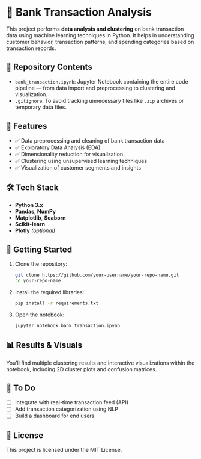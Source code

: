 # 🏦 Bank Transaction Analysis

This project performs **data analysis and clustering** on bank transaction data using machine learning techniques in Python. It helps in understanding customer behavior, transaction patterns, and spending categories based on transaction records.

## 📁 Repository Contents

- `bank_transaction.ipynb`: Jupyter Notebook containing the entire code pipeline — from data import and preprocessing to clustering and visualization.
- `.gitignore`: To avoid tracking unnecessary files like `.zip` archives or temporary data files.

## 🧠 Features

- ✅ Data preprocessing and cleaning of bank transaction data  
- ✅ Exploratory Data Analysis (EDA)  
- ✅ Dimensionality reduction for visualization  
- ✅ Clustering using unsupervised learning techniques  
- ✅ Visualization of customer segments and insights

## 🛠️ Tech Stack

- **Python 3.x**
- **Pandas**, **NumPy**
- **Matplotlib**, **Seaborn**
- **Scikit-learn**
- **Plotly** *(optional)*

## 🚀 Getting Started

1. Clone the repository:
   ```bash
   git clone https://github.com/your-username/your-repo-name.git
   cd your-repo-name
   ```

2. Install the required libraries:
   ```bash
   pip install -r requirements.txt
   ```

3. Open the notebook:
   ```bash
   jupyter notebook bank_transaction.ipynb
   ```

## 📊 Results & Visuals

You’ll find multiple clustering results and interactive visualizations within the notebook, including 2D cluster plots and confusion matrices.

## 📌 To Do

- [ ] Integrate with real-time transaction feed (API)
- [ ] Add transaction categorization using NLP
- [ ] Build a dashboard for end users

## 📃 License

This project is licensed under the MIT License.
